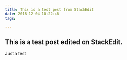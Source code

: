 ```yaml
---
title: This is a test post from StackEdit
date: 2018-12-04 10:22:46
tags:

---
```

## This is a test post edited on StackEdit. 
Just a test
<!--stackedit_data:
eyJoaXN0b3J5IjpbLTEwMzI4MjE2MTldfQ==
-->